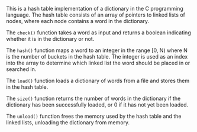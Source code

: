 This is a hash table implementation of a dictionary in the C programming language. The hash table consists of an array of pointers to linked lists of nodes, where each node contains a word in the dictionary.

The `check()` function takes a word as input and returns a boolean indicating whether it is in the dictionary or not.

The `hash()` function maps a word to an integer in the range [0, N) where N is the number of buckets in the hash table. The integer is used as an index into the array to determine which linked list the word should be placed in or searched in.

The `load()` function loads a dictionary of words from a file and stores them in the hash table.

The `size()` function returns the number of words in the dictionary if the dictionary has been successfully loaded, or 0 if it has not yet been loaded.

The `unload()` function frees the memory used by the hash table and the linked lists, unloading the dictionary from memory.